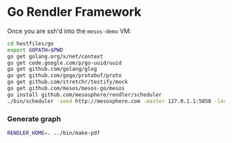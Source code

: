 Go Rendler Framework
========

Once you are ssh'd into the `mesos-demo` VM:

```bash
cd hostfiles/go
export GOPATH=$PWD
go get golang.org/x/net/context
go get code.google.com/p/go-uuid/uuid
go get github.com/golang/glog
go get github.com/gogo/protobuf/proto
go get github.com/stretchr/testify/mock
go get github.com/mesos/mesos-go/mesos
go install github.com/mesosphere/rendler/scheduler
./bin/scheduler -seed http://mesosphere.com -master 127.0.1.1:5050 -local
```

### Generate graph

```bash
RENDLER_HOME=. ../bin/make-pdf
```

